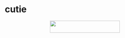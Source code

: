 # cutie

<p align="center"><a href="https://dashboard.heroku.com/new?template=https://github.com/iamproaf/cutie"> <img src="https://img.shields.io/badge/Deploy%20On%20Heroku-black?style=for-the-badge&logo=heroku" width="220" height="38.45"/></a></p>
